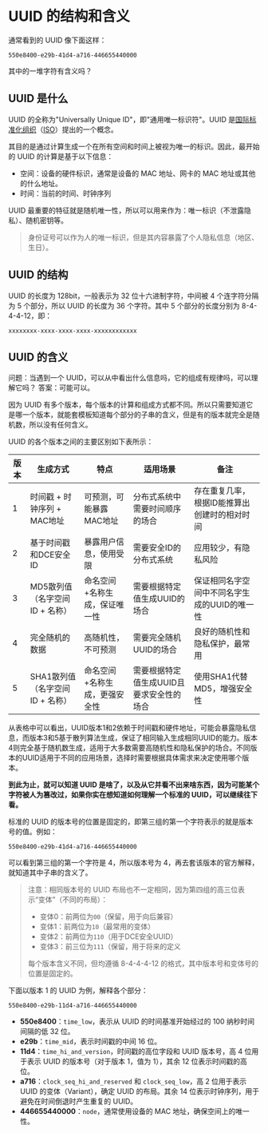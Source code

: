 # UUID 的结构和含义

通常看到的 UUID 像下面这样：

```
550e8400-e29b-41d4-a716-446655440000
```

其中的一堆字符有含义吗？

## UUID 是什么

UUID 的全称为"Universally Unique ID"，即"通用唯一标识符"。UUID 是[国际标准化组织](https://baike.baidu.com/item/%E5%9B%BD%E9%99%85%E6%A0%87%E5%87%86%E5%8C%96%E7%BB%84%E7%BB%87/779832?fromModule=lemma_inlink)（[ISO](https://baike.baidu.com/item/ISO/10400?fromModule=lemma_inlink)）提出的一个概念。

其目的是通过计算生成一个在所有空间和时间上被视为唯一的标识。因此，最开始的 UUID 的计算是基于以下信息：
- 空间：设备的硬件标识，通常是设备的 MAC 地址、网卡的 MAC 地址或其他的什么地址。
- 时间：当前的时间、时钟序列

UUID 最重要的特征就是随机唯一性，所以可以用来作为：唯一标识（不泄露隐私）、随机密钥等。

> 身份证号可以作为人的唯一标识，但是其内容暴露了个人隐私信息（地区、生日）。

## UUID 的结构

UUID 的长度为 128bit，一般表示为 32 位十六进制字符，中间被 4 个连字符分隔为 5 个部分，所以 UUID 的长度为 36 个字符。其中 5 个部分的长度分别为 8-4-4-4-12，即：

```
xxxxxxxx-xxxx-xxxx-xxxx-xxxxxxxxxxxx
```


## UUID 的含义

问题：当遇到一个 UUID，可以从中看出什么信息吗，它的组成有规律吗，可以理解它吗？
答案：可能可以。

因为 UUID 有多个版本，每个版本的计算和组成方式都不同。所以只需要知道它是哪一个版本，就能套模板知道每个部分的子串的含义，但是有的版本就完全是随机数，所以没有任何含义。

UUID 的各个版本之间的主要区别如下表所示：

| 版本 | 生成方式                        | 特点                          | 适用场景                                 | 备注                                         |
| ---- | ------------------------------- | ----------------------------- | ---------------------------------------- | -------------------------------------------- |
| 1    | 时间戳 + 时钟序列 + MAC地址     | 可预测，可能暴露MAC地址       | 分布式系统中需要时间顺序的场合           | 存在重复几率，根据ID能推算出创建时的相对时间 |
| 2    | 基于时间戳和DCE安全ID           | 暴露用户信息，使用受限        | 需要安全ID的分布式系统                   | 应用较少，有隐私风险                         |
| 3    | MD5散列值（名字空间ID + 名称）  | 命名空间+名称生成，保证唯一性 | 需要根据特定值生成UUID的场合             | 保证相同名字空间中不同名字生成的UUID的唯一性 |
| 4    | 完全随机的数据                  | 高随机性，不可预测            | 需要完全随机UUID的场合                   | 良好的随机性和隐私保护，最常用               |
| 5    | SHA1散列值（名字空间ID + 名称） | 命名空间+名称生成，更强安全性 | 需要根据特定值生成UUID且要求安全性的场合 | 使用SHA1代替MD5，增强安全性                  |

从表格中可以看出，UUID版本1和2依赖于时间戳和硬件地址，可能会暴露隐私信息，而版本3和5基于散列算法生成，保证了相同输入生成相同UUID的能力。版本4则完全基于随机数生成，适用于大多数需要高随机性和隐私保护的场合。不同版本的UUID适用于不同的应用场景，选择时需要根据具体需求来决定使用哪个版本。

**到此为止，就可以知道 UUID 是啥了，以及从它并看不出来啥东西，因为可能某个字符被人为篡改过，如果你实在想知道如何理解一个标准的 UUID，可以继续往下看。**

标准的 UUID 的版本号的位置是固定的，即第三组的第一个字符表示的就是版本号的值。例如：

```
550e8400-e29b-41d4-a716-446655440000
```

可以看到第三组的第一个字符是 4，所以版本号为 4，再去套该版本的官方解释，就知道其中子串的含义了。

> 注意：相同版本号的 UUID 布局也不一定相同，因为第四组的高三位表示“变体”（不同的布局）：
> - 变体0：前两位为`00`（保留，用于向后兼容）
> - 变体1：前两位为`10`（最常用的变体）
> - 变体2：前两位为`110`（用于DCE安全UUID）
> - 变体3：前三位为`111`（保留，用于将来的定义
> 
> 每个版本含义不同，但均遵循 8-4-4-4-12 的格式，其中版本号和变体号的位置是固定的。


下面以版本 1 的 UUID 为例，解释各个部分：

```
550e8400-e29b-11d4-a716-446655440000
```

- **550e8400**：`time_low`，表示从 UUID 的时间基准开始经过的 100 纳秒时间间隔的低 32 位。
- **e29b**：`time_mid`，表示时间戳的中间 16 位。
- **11d4**：`time_hi_and_version`，时间戳的高位字段和 UUID 版本号，高 4 位用于表示 UUID 的版本号（对于版本 1，值为 1），其余 12 位表示时间戳的高位。
- **a716**：`clock_seq_hi_and_reserved` 和 `clock_seq_low`，高 2 位用于表示 UUID 的变体（Variant），确定 UUID 的布局。其余 14 位表示时钟序列，用于避免在时间倒退时产生重复的 UUID。
- **446655440000**：`node`，通常使用设备的 MAC 地址，确保空间上的唯一性。